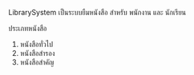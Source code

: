 LibrarySystem
เป็นระบบยืมหนังสือ สำหรับ พนักงาน และ นักเรียน 

ประเภทหนังสือ
1. หนังสือทั่วไป
2. หนังสือสำรอง
3. หนังสือสำคัญ
